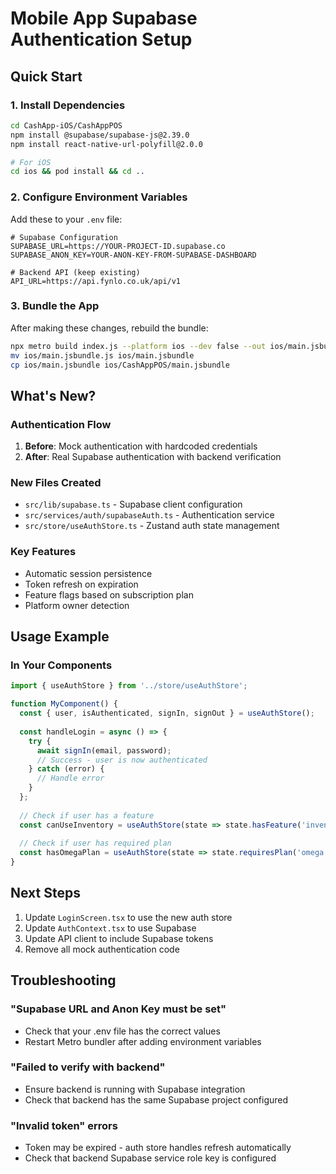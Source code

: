 # Mobile App Supabase Authentication Setup

## Quick Start

### 1. Install Dependencies
```bash
cd CashApp-iOS/CashAppPOS
npm install @supabase/supabase-js@2.39.0
npm install react-native-url-polyfill@2.0.0

# For iOS
cd ios && pod install && cd ..
```

### 2. Configure Environment Variables
Add these to your `.env` file:
```
# Supabase Configuration
SUPABASE_URL=https://YOUR-PROJECT-ID.supabase.co
SUPABASE_ANON_KEY=YOUR-ANON-KEY-FROM-SUPABASE-DASHBOARD

# Backend API (keep existing)
API_URL=https://api.fynlo.co.uk/api/v1
```

### 3. Bundle the App
After making these changes, rebuild the bundle:
```bash
npx metro build index.js --platform ios --dev false --out ios/main.jsbundle
mv ios/main.jsbundle.js ios/main.jsbundle
cp ios/main.jsbundle ios/CashAppPOS/main.jsbundle
```

## What's New?

### Authentication Flow
1. **Before**: Mock authentication with hardcoded credentials
2. **After**: Real Supabase authentication with backend verification

### New Files Created
- `src/lib/supabase.ts` - Supabase client configuration
- `src/services/auth/supabaseAuth.ts` - Authentication service
- `src/store/useAuthStore.ts` - Zustand auth state management

### Key Features
- Automatic session persistence
- Token refresh on expiration
- Feature flags based on subscription plan
- Platform owner detection

## Usage Example

### In Your Components
```typescript
import { useAuthStore } from '../store/useAuthStore';

function MyComponent() {
  const { user, isAuthenticated, signIn, signOut } = useAuthStore();
  
  const handleLogin = async () => {
    try {
      await signIn(email, password);
      // Success - user is now authenticated
    } catch (error) {
      // Handle error
    }
  };
  
  // Check if user has a feature
  const canUseInventory = useAuthStore(state => state.hasFeature('inventory_management'));
  
  // Check if user has required plan
  const hasOmegaPlan = useAuthStore(state => state.requiresPlan('omega'));
}
```

## Next Steps

1. Update `LoginScreen.tsx` to use the new auth store
2. Update `AuthContext.tsx` to use Supabase
3. Update API client to include Supabase tokens
4. Remove all mock authentication code

## Troubleshooting

### "Supabase URL and Anon Key must be set"
- Check that your .env file has the correct values
- Restart Metro bundler after adding environment variables

### "Failed to verify with backend"
- Ensure backend is running with Supabase integration
- Check that backend has the same Supabase project configured

### "Invalid token" errors
- Token may be expired - auth store handles refresh automatically
- Check that backend Supabase service role key is configured